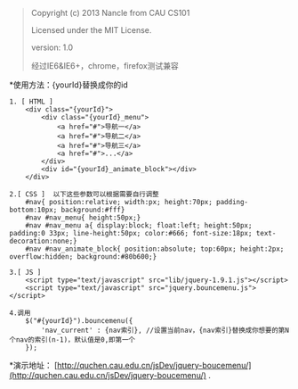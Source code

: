 >Copyright (c) 2013 Nancle from CAU CS101
>
>Licensed under the MIT License.
>
>version: 1.0
>
>经过IE6&IE6+，chrome，firefox测试兼容


*使用方法：{yourId}替换成你的id

	1. [ HTML ] 
        <div class="{yourId}">
		    <div class="{yourId}_menu">
		        <a href="#">导航一</a>
		        <a href="#">导航二</a>
		        <a href="#">导航三</a>
		        <a href="#">...</a>
		    </div>
		    <div id="{yourId}_animate_block"></div>
		</div>
         
    2.[ CSS ]  以下这些参数可以根据需要自行调整
        #nav{ position:relative; width:px; height:70px; padding-bottom:10px; background:#fff}
		#nav #nav_menu{ height:50px;}
		#nav #nav_menu a{ display:block; float:left; height:50px; padding:0 33px; line-height:50px; color:#666; font-size:18px; text-decoration:none;}
		#nav #nav_animate_block{ position:absolute; top:60px; height:2px; overflow:hidden; background:#80b600;}
        
    3.[ JS ]
        <script type="text/javascript" src="lib/jquery-1.9.1.js"></script>
		<script type="text/javascript" src="jquery.bouncemenu.js"></script>
        
    4.调用
        $("#{yourId}").bouncemenu({
		    'nav_current' : {nav索引}, //设置当前nav，{nav索引}替换成你想要的第N个nav的索引(n-1)，默认值是0,即第一个
	    });
*演示地址： [http://quchen.cau.edu.cn/jsDev/jquery-boucemenu/](http://quchen.cau.edu.cn/jsDev/jquery-boucemenu/) .
